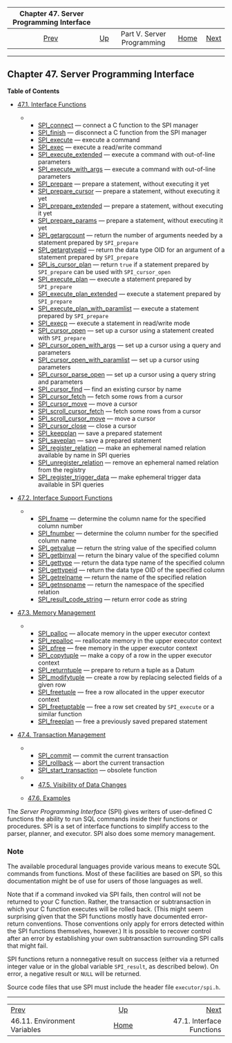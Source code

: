 

|           Chapter 47. Server Programming Interface          |                                                            |                            |                                                       |                                                         |
| :---------------------------------------------------------: | :--------------------------------------------------------- | :------------------------: | ----------------------------------------------------: | ------------------------------------------------------: |
| [Prev](plpython-envar.html "46.11. Environment Variables")  | [Up](server-programming.html "Part V. Server Programming") | Part V. Server Programming | [Home](index.html "PostgreSQL 17devel Documentation") |  [Next](spi-interface.html "47.1. Interface Functions") |

***

## Chapter 47. Server Programming Interface

**Table of Contents**

* [47.1. Interface Functions](spi-interface.html)

  * *   [SPI\_connect](spi-spi-connect.html) — connect a C function to the SPI manager
    * [SPI\_finish](spi-spi-finish.html) — disconnect a C function from the SPI manager
    * [SPI\_execute](spi-spi-execute.html) — execute a command
    * [SPI\_exec](spi-spi-exec.html) — execute a read/write command
    * [SPI\_execute\_extended](spi-spi-execute-extended.html) — execute a command with out-of-line parameters
    * [SPI\_execute\_with\_args](spi-spi-execute-with-args.html) — execute a command with out-of-line parameters
    * [SPI\_prepare](spi-spi-prepare.html) — prepare a statement, without executing it yet
    * [SPI\_prepare\_cursor](spi-spi-prepare-cursor.html) — prepare a statement, without executing it yet
    * [SPI\_prepare\_extended](spi-spi-prepare-extended.html) — prepare a statement, without executing it yet
    * [SPI\_prepare\_params](spi-spi-prepare-params.html) — prepare a statement, without executing it yet
    * [SPI\_getargcount](spi-spi-getargcount.html) — return the number of arguments needed by a statement prepared by `SPI_prepare`
    * [SPI\_getargtypeid](spi-spi-getargtypeid.html) — return the data type OID for an argument of a statement prepared by `SPI_prepare`
    * [SPI\_is\_cursor\_plan](spi-spi-is-cursor-plan.html) — return `true` if a statement prepared by `SPI_prepare` can be used with `SPI_cursor_open`
    * [SPI\_execute\_plan](spi-spi-execute-plan.html) — execute a statement prepared by `SPI_prepare`
    * [SPI\_execute\_plan\_extended](spi-spi-execute-plan-extended.html) — execute a statement prepared by `SPI_prepare`
    * [SPI\_execute\_plan\_with\_paramlist](spi-spi-execute-plan-with-paramlist.html) — execute a statement prepared by `SPI_prepare`
    * [SPI\_execp](spi-spi-execp.html) — execute a statement in read/write mode
    * [SPI\_cursor\_open](spi-spi-cursor-open.html) — set up a cursor using a statement created with `SPI_prepare`
    * [SPI\_cursor\_open\_with\_args](spi-spi-cursor-open-with-args.html) — set up a cursor using a query and parameters
    * [SPI\_cursor\_open\_with\_paramlist](spi-spi-cursor-open-with-paramlist.html) — set up a cursor using parameters
    * [SPI\_cursor\_parse\_open](spi-spi-cursor-parse-open.html) — set up a cursor using a query string and parameters
    * [SPI\_cursor\_find](spi-spi-cursor-find.html) — find an existing cursor by name
    * [SPI\_cursor\_fetch](spi-spi-cursor-fetch.html) — fetch some rows from a cursor
    * [SPI\_cursor\_move](spi-spi-cursor-move.html) — move a cursor
    * [SPI\_scroll\_cursor\_fetch](spi-spi-scroll-cursor-fetch.html) — fetch some rows from a cursor
    * [SPI\_scroll\_cursor\_move](spi-spi-scroll-cursor-move.html) — move a cursor
    * [SPI\_cursor\_close](spi-spi-cursor-close.html) — close a cursor
    * [SPI\_keepplan](spi-spi-keepplan.html) — save a prepared statement
    * [SPI\_saveplan](spi-spi-saveplan.html) — save a prepared statement
    * [SPI\_register\_relation](spi-spi-register-relation.html) — make an ephemeral named relation available by name in SPI queries
    * [SPI\_unregister\_relation](spi-spi-unregister-relation.html) — remove an ephemeral named relation from the registry
    * [SPI\_register\_trigger\_data](spi-spi-register-trigger-data.html) — make ephemeral trigger data available in SPI queries

* [47.2. Interface Support Functions](spi-interface-support.html)

  * *   [SPI\_fname](spi-spi-fname.html) — determine the column name for the specified column number
    * [SPI\_fnumber](spi-spi-fnumber.html) — determine the column number for the specified column name
    * [SPI\_getvalue](spi-spi-getvalue.html) — return the string value of the specified column
    * [SPI\_getbinval](spi-spi-getbinval.html) — return the binary value of the specified column
    * [SPI\_gettype](spi-spi-gettype.html) — return the data type name of the specified column
    * [SPI\_gettypeid](spi-spi-gettypeid.html) — return the data type OID of the specified column
    * [SPI\_getrelname](spi-spi-getrelname.html) — return the name of the specified relation
    * [SPI\_getnspname](spi-spi-getnspname.html) — return the namespace of the specified relation
    * [SPI\_result\_code\_string](spi-spi-result-code-string.html) — return error code as string

* [47.3. Memory Management](spi-memory.html)

  * *   [SPI\_palloc](spi-spi-palloc.html) — allocate memory in the upper executor context
    * [SPI\_repalloc](spi-realloc.html) — reallocate memory in the upper executor context
    * [SPI\_pfree](spi-spi-pfree.html) — free memory in the upper executor context
    * [SPI\_copytuple](spi-spi-copytuple.html) — make a copy of a row in the upper executor context
    * [SPI\_returntuple](spi-spi-returntuple.html) — prepare to return a tuple as a Datum
    * [SPI\_modifytuple](spi-spi-modifytuple.html) — create a row by replacing selected fields of a given row
    * [SPI\_freetuple](spi-spi-freetuple.html) — free a row allocated in the upper executor context
    * [SPI\_freetuptable](spi-spi-freetupletable.html) — free a row set created by `SPI_execute` or a similar function
    * [SPI\_freeplan](spi-spi-freeplan.html) — free a previously saved prepared statement

* [47.4. Transaction Management](spi-transaction.html)

  * *   [SPI\_commit](spi-spi-commit.html) — commit the current transaction
    * [SPI\_rollback](spi-spi-rollback.html) — abort the current transaction
    * [SPI\_start\_transaction](spi-spi-start-transaction.html) — obsolete function

  * *   [47.5. Visibility of Data Changes](spi-visibility.html)
  * [47.6. Examples](spi-examples.html)

The *Server Programming Interface* (SPI) gives writers of user-defined C functions the ability to run SQL commands inside their functions or procedures. SPI is a set of interface functions to simplify access to the parser, planner, and executor. SPI also does some memory management.

### Note

The available procedural languages provide various means to execute SQL commands from functions. Most of these facilities are based on SPI, so this documentation might be of use for users of those languages as well.

Note that if a command invoked via SPI fails, then control will not be returned to your C function. Rather, the transaction or subtransaction in which your C function executes will be rolled back. (This might seem surprising given that the SPI functions mostly have documented error-return conventions. Those conventions only apply for errors detected within the SPI functions themselves, however.) It is possible to recover control after an error by establishing your own subtransaction surrounding SPI calls that might fail.

SPI functions return a nonnegative result on success (either via a returned integer value or in the global variable `SPI_result`, as described below). On error, a negative result or `NULL` will be returned.

Source code files that use SPI must include the header file `executor/spi.h`.

***

|                                                             |                                                            |                                                         |
| :---------------------------------------------------------- | :--------------------------------------------------------: | ------------------------------------------------------: |
| [Prev](plpython-envar.html "46.11. Environment Variables")  | [Up](server-programming.html "Part V. Server Programming") |  [Next](spi-interface.html "47.1. Interface Functions") |
| 46.11. Environment Variables                                |    [Home](index.html "PostgreSQL 17devel Documentation")   |                               47.1. Interface Functions |
